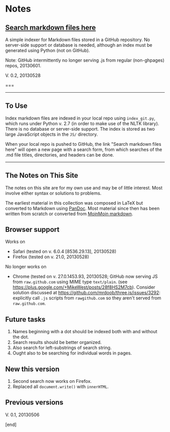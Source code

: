 # Notes

## [Search markdown files here](http://htmlpreview.github.io/?https://github.com/brannerchinese/notes/blob/master/searchPage.html)

A simple indexer for Markdown files stored in a GitHub repository. No server-side support or database is needed, although an index must be generated using Python (not on GitHub).

Note: GitHub intermittently no longer serving .js from regular (non-ghpages) repos, 20130601.

V. 0.2, 20130528

===

---

## To Use
Index markdown files are indexed in your local repo using `index_git.py`, which runs under Python v. 2.7 (in order to make use of the NLTK library). There is no database or server-side support. The index is stored as two large JavaScript objects in the `JS/` directory.

When your local repo is pushed to GitHub, the link "Search markdown files here" will open a new page with a search form, from which searches of the .md file titles, directories, and headers can be done.


---
  
## The Notes on This Site
The notes on this site are for my own use and may be of little interest. Most involve either syntax or solutions to problems.

The earliest material in this collection was composed in LaTeX but converted to Markdown using [PanDoc](http://johnmacfarlane.net/pandoc). Most material since then has been written from scratch or converted from [MoinMoin markdown](http://moinmo.in/ParserMarket/Markdown).

## Browser support
Works on 
 * Safari (tested on v. 6.0.4 [8536.29.13], 20130528)
 * Firefox (tested on v. 21.0, 20130528)

No longer works on
 * Chrome (tested on v. 27.0.1453.93, 20130528; GitHub now serving JS from `raw.github.com` using MIME type `text/plain`. (see https://plus.google.com/+MikeWest/posts/28f8HS2M7cb). Consider solution discussed at https://github.com/mrdoob/three.js/issues/3292: explicitly call `.js` scripts from `rawgithub.com` so they aren't served from `raw.github.com`.

## Future tasks
1. Names beginning with a dot should be indexed both with and without the dot.
1. Search results should be better organized.
1. Also search for left-substrings of search string.
1. Ought also to be searching for individual words in pages.

## New this version
1. Second search now works on Firefox.
2. Replaced all `document.write()` with `innerHTML`.

## Previous versions
V. 0.1, 20130506

[end]
